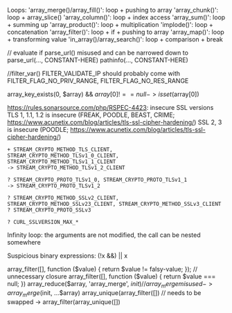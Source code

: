 Loops:
    'array_merge()/array_fill()': loop + pushing to array
    'array_chunk()':              loop + array_slice()
    'array_column()':             loop + index access
    'array_sum()':                loop + summing up
    'array_product()':            loop + multiplication
    'implode()':                  loop + concatenation
    'array_filter()':             loop + if + pushing to array
    'array_map()':                loop + transforming value
    'in_array()/array_search()':  loop + comparison + break

// evaluate if parse_url() misused and can be narrowed down to
parse_url(..., CONSTANT-HERE)
pathinfo(..., CONSTANT-HERE)

//filter_var()
FILTER_VALIDATE_IP should probably come with FILTER_FLAG_NO_PRIV_RANGE, FILTER_FLAG_NO_RES_RANGE


array_key_exists(0, $array) && $array[0] !== null -> isset($array[0])

https://rules.sonarsource.com/php/RSPEC-4423: insecure SSL versions
    TLS 1, 1.1, 1.2 is insecure (FREAK, POODLE, BEAST, CRIME; https://www.acunetix.com/blog/articles/tls-ssl-cipher-hardening/)
    SSL 2, 3        is insecure (POODLE; https://www.acunetix.com/blog/articles/tls-ssl-cipher-hardening/)
    
    + STREAM_CRYPTO_METHOD_TLS_CLIENT, STREAM_CRYPTO_METHOD_TLSv1_0_CLIENT, STREAM_CRYPTO_METHOD_TLSv1_1_CLIENT
    -> STREAM_CRYPTO_METHOD_TLSv1_2_CLIENT
    
    ? STREAM_CRYPTO_PROTO_TLSv1_0, STREAM_CRYPTO_PROTO_TLSv1_1
    -> STREAM_CRYPTO_PROTO_TLSv1_2
    
    ? STREAM_CRYPTO_METHOD_SSLv2_CLIENT, STREAM_CRYPTO_METHOD_SSLv23_CLIENT, STREAM_CRYPTO_METHOD_SSLv3_CLIENT
    ? STREAM_CRYPTO_PROTO_SSLv3
    
    ? CURL_SSLVERSION_MAX_*
    
Infinity loop: the arguments are not modified, the call can be nested somewhere

Suspicious binary expressions: (!x &&) || x

array_filter([], function ($value) { return $value != falsy-value; }); // unnecessary closure
array_filter([], function ($value) { return $value === null; })
array_reduce($array, 'array_merge', $init) // array_merge misused -> array_merge($init, ...$array)
array_unique(array_filter([]) // needs to be swapped -> array_filter(array_unique([])